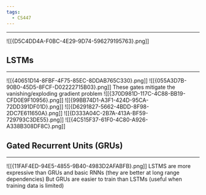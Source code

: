 ```yaml
---
tags:
  - CS447
---
```

---
![[{D5C4DD4A-F0BC-4E29-9D74-596279195763}.png]]

## LSTMs
---
![[{40651D14-8FBF-4F75-85EC-8DDAB765C330}.png]]
![[{055A3D7B-90B0-45D5-8FCF-D02222715B03}.png]]
These gates mitigate the vanishing/exploding gradient problem
![[{370D981D-117C-4C88-BB19-CFD0E9F10956}.png]]
![[{99BB74D1-A3F1-424D-95CA-72DD391DF01D}.png]]
![[{D6291827-5662-4BDD-8F98-2DC7E611650A}.png]]
![[{D333A04C-2B7A-413A-BF59-729793C3DE55}.png]]
![[{4C515F37-61F0-4C80-A926-A338B308DF8C}.png]]

## Gated Recurrent Units (GRUs)
---
![[{11FAF4ED-94E5-4855-9B40-4983D2AFABFB}.png]]
LSTMS are more expressive than GRUs and basic RNNs (they are better at long range dependencies)
But GRUs are easier to train than LSTMs (useful when training data is limited)
